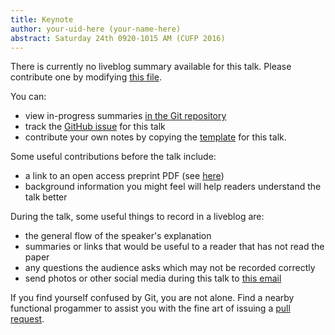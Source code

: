 ```yaml
---
title: Keynote
author: your-uid-here (your-name-here)
abstract: Saturday 24th 0920-1015 AM (CUFP 2016)
---
```


There is currently no liveblog summary available for this talk. Please contribute one by modifying [this file](https://github.com/ocamllabs/icfp2016-blog/blob/master/CUFP/keynote.md).

You can:
* view in-progress summaries [in the Git repository](https://github.com/ocamllabs/icfp2016-blog/tree/master/CUFP/keynote/)
* track the [GitHub issue](https://github.com/ocamllabs/icfp2016-blog/issues/176) for this talk
* contribute your own notes by copying the [template](keynote/template.md) for this talk.

Some useful contributions before the talk include:
* a link to an open access preprint PDF (see [here](https://github.com/gasche/icfp2016-papers))
* background information you might feel will help readers understand the talk better

During the talk, some useful things to record in a liveblog are:
* the general flow of the speaker's explanation
* summaries or links that would be useful to a reader that has not read the paper
* any questions the audience asks which may not be recorded correctly
* send photos or other social media during this talk to [this email](mailto:icfp16.photos@gmail.com?subject=CUFP:keynote)

If you find yourself confused by Git, you are not alone. Find a nearby functional progammer
to assist you with the fine art of issuing a [pull request](https://help.github.com/articles/about-pull-requests/).

